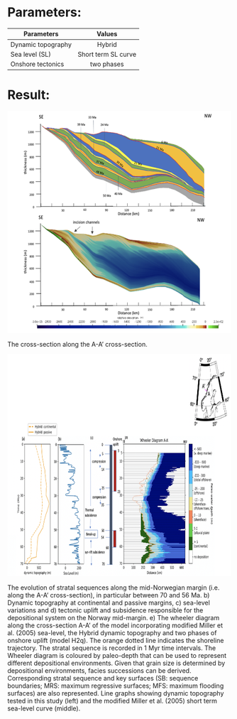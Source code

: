 # Parameters:
| Parameters        | Values    |
| ------------- |:-------------:|
| Dynamic topography     | Hybrid |
| Sea level (SL)     | Short term SL curve |
| Onshore tectonics | two phases      |

# Result:
<img src="output/cross_section.png" width="800" height="500"/>

The cross-section along the A-A’ cross-section.

<img src="output/wheeler_diagram.png" width="800" height="500"/>

The evolution of stratal sequences along the mid-Norwegian margin (i.e. along the A-A’ cross-section), in particular between 70 and 56 Ma. b) Dynamic topography at continental and passive margins, c) sea-level variations and d) tectonic uplift and subsidence responsible for the depositional system on the Norway mid-margin. e) The wheeler diagram along the cross-section A-A’ of the model incorporating modified Miller et al. (2005) sea-level, the Hybrid dynamic topography and two phases of onshore uplift (model H2q). The orange dotted line indicates the shoreline trajectory. The stratal sequence is recorded in 1 Myr time intervals. The Wheeler diagram is coloured by paleo-depth that can be used to represent different depositional environments. Given that grain size is determined by depositional environments, facies successions can be derived. Corresponding stratal sequence and key surfaces (SB: sequence boundaries; MRS: maximum regressive surfaces; MFS: maximum flooding surfaces) are also represented. Line graphs showing dynamic topography tested in this study (left) and the modified Miller et al. (2005) short term sea-level curve (middle).
